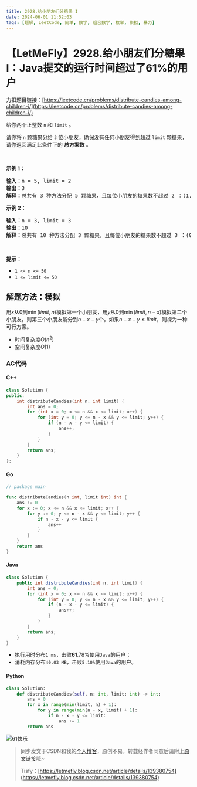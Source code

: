 ```yaml
---
title: 2928.给小朋友们分糖果 I
date: 2024-06-01 11:52:03
tags: [题解, LeetCode, 简单, 数学, 组合数学, 枚举, 模拟, 暴力]
---
```


# 【LetMeFly】2928.给小朋友们分糖果 I：Java提交的运行时间超过了61%的用户

力扣题目链接：[https://leetcode.cn/problems/distribute-candies-among-children-i/](https://leetcode.cn/problems/distribute-candies-among-children-i/)

<p>给你两个正整数&nbsp;<code>n</code> 和&nbsp;<code>limit</code>&nbsp;。</p>

<p>请你将 <code>n</code>&nbsp;颗糖果分给 <code>3</code>&nbsp;位小朋友，确保没有任何小朋友得到超过 <code>limit</code>&nbsp;颗糖果，请你返回满足此条件下的&nbsp;<strong>总方案数</strong>&nbsp;。</p>

<p>&nbsp;</p>

<p><strong class="example">示例 1：</strong></p>

<pre>
<b>输入：</b>n = 5, limit = 2
<b>输出：</b>3
<b>解释：</b>总共有 3 种方法分配 5 颗糖果，且每位小朋友的糖果数不超过 2 ：(1, 2, 2) ，(2, 1, 2) 和 (2, 2, 1) 。
</pre>

<p><strong class="example">示例 2：</strong></p>

<pre>
<b>输入：</b>n = 3, limit = 3
<b>输出：</b>10
<b>解释：</b>总共有 10 种方法分配 3 颗糖果，且每位小朋友的糖果数不超过 3 ：(0, 0, 3) ，(0, 1, 2) ，(0, 2, 1) ，(0, 3, 0) ，(1, 0, 2) ，(1, 1, 1) ，(1, 2, 0) ，(2, 0, 1) ，(2, 1, 0) 和 (3, 0, 0) 。
</pre>

<p>&nbsp;</p>

<p><strong>提示：</strong></p>

<ul>
	<li><code>1 &lt;= n &lt;= 50</code></li>
	<li><code>1 &lt;= limit &lt;= 50</code></li>
</ul>


    
## 解题方法：模拟

用$x$从$0$到$\min(limit, n)$模拟第一个小朋友，用$y$从$0$到$\min(limit, n-x)$模拟第二个小朋友，则第三个小朋友能分到$n-x-y$个。如果$n-x-y\leq limit$，则视为一种可行方案。

+ 时间复杂度$O(n^2)$
+ 空间复杂度$O(1)$

### AC代码

#### C++

```cpp
class Solution {
public:
    int distributeCandies(int n, int limit) {
        int ans = 0;
        for (int x = 0; x <= n && x <= limit; x++) {
            for (int y = 0; y <= n - x && y <= limit; y++) {
                if (n - x - y <= limit) {
                    ans++;
                }
            }
        }
        return ans;
    }
};
```

#### Go

```go
// package main

func distributeCandies(n int, limit int) int {
    ans := 0
    for x := 0; x <= n && x <= limit; x++ {
        for y := 0; y <= n - x && y <= limit; y++ {
            if n - x - y <= limit {
                ans++
            }
        }
    }
    return ans
}
```

#### Java

```java
class Solution {
    public int distributeCandies(int n, int limit) {
        int ans = 0;
        for (int x = 0; x <= n && x <= limit; x++) {
            for (int y = 0; y <= n - x && y <= limit; y++) {
                if (n - x - y <= limit) {
                    ans++;
                }
            }
        }
        return ans;
    }
}
```

+ 执行用时分布```1 ms```，击败**61**.78%使用```Java```的用户；
+ 消耗内存分布```40.03 MB```，击败```5.10%```使用```Java```的用户。

#### Python

```python
class Solution:
    def distributeCandies(self, n: int, limit: int) -> int:
        ans = 0
        for x in range(min(limit, n) + 1):
            for y in range(min(n - x, limit) + 1):
                if n - x - y <= limit:
                    ans += 1
        return ans
```

![61快乐](https://cdn.letmefly.xyz/img/img/happy61_2024.jpg)

> 同步发文于CSDN和我的[个人博客](https://blog.letmefly.xyz/)，原创不易，转载经作者同意后请附上[原文链接](https://blog.letmefly.xyz/2024/06/01/LeetCode%202928.%E7%BB%99%E5%B0%8F%E6%9C%8B%E5%8F%8B%E4%BB%AC%E5%88%86%E7%B3%96%E6%9E%9CI/)哦~
>
> Tisfy：[https://letmefly.blog.csdn.net/article/details/139380754](https://letmefly.blog.csdn.net/article/details/139380754)

